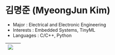 # 김명준 (MyeongJun Kim)
- Major : Electrical and Electronic Engineering<br> 
- Interests : Embedded Systems, TinyML  <br>
- Languages : C/C++, Python  <br>

<table>
  <thead>
    <tr>
      <th>
          <a href="https://github.com/anuraghazra/github-readme-stats">
            <img align="center" src="https://github-readme-stats.vercel.app/api/top-langs/?username=duckptr&layout=compact&hide_border=true" />
        </a>
      </th>
      <th>
  </thead>
</table>
